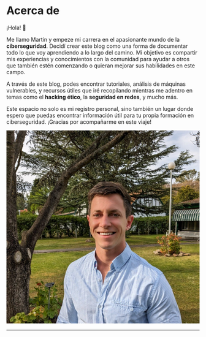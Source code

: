 # Acerca de

¡Hola! 👋

Me llamo Martin y empeze mi carrera en el apasionante mundo de la **ciberseguridad**. Decidí crear este blog como una forma de documentar todo lo que voy aprendiendo a lo largo del camino. Mi objetivo es compartir mis experiencias y conocimientos con la comunidad para ayudar a otros que también estén comenzando o quieran mejorar sus habilidades en este campo.

A través de este blog, podes encontrar tutoriales, análisis de máquinas vulnerables, y recursos útiles que iré recopilando mientras me adentro en temas como el **hacking ético**, la **seguridad en redes**, y mucho más.

Este espacio no solo es mi registro personal, sino también un lugar donde espero que puedas encontrar información útil para tu propia formación en ciberseguridad. ¡Gracias por acompañarme en este viaje!

![Mi Foto](assets/martin.jfif)

---

